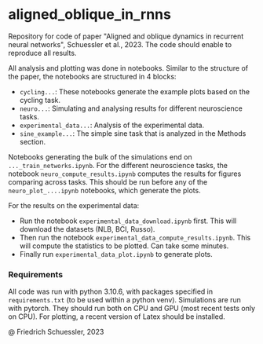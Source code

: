 # aligned_oblique_in_rnns
Repository for code of paper "Aligned and oblique dynamics in recurrent neural networks", Schuessler et al., 2023.
The code should enable to reproduce all results. 


All analysis and plotting was done in notebooks.
Similar to the structure of the paper, the notebooks are structured in 4 blocks:
- `cycling...`: These notebooks generate the example plots based on the cycling task.
- `neuro...`: Simulating and analysing results for different neuroscience tasks.
- `experimental_data...`: Analysis of the experimental data.
- `sine_example...`: The simple sine task that is analyzed in the Methods section.

Notebooks generating the bulk of the simulations end on `..._train_networks.ipynb`. 
For the different neuroscience tasks, the notebook `neuro_compute_results.ipynb` computes the results for figures comparing across tasks. 
This should be run before any of the `neuro_plot_....ipynb` notebooks, which generate the plots. 

For the results on the experimental data:
- Run the notebook `experimental_data_download.ipynb` first. This will download the datasets (NLB, BCI, Russo).
- Then run the notebook `experimental_data_compute_results.ipynb`. This will compute the statistics to be plotted. Can take some minutes.
- Finally run `experimental_data_plot.ipynb` to generate plots. 


### Requirements
All code was run with python 3.10.6, with packages specified in `requirements.txt` (to be used within a python venv).
Simulations are run with pytorch. They should run both on CPU and GPU (most recent tests only on CPU).
For plotting, a recent version of Latex should be installed.



@ Friedrich Schuessler, 2023